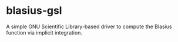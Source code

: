blasius-gsl
===========

A simple GNU Scientific Library-based driver to compute the Blasius function via implicit integration.
